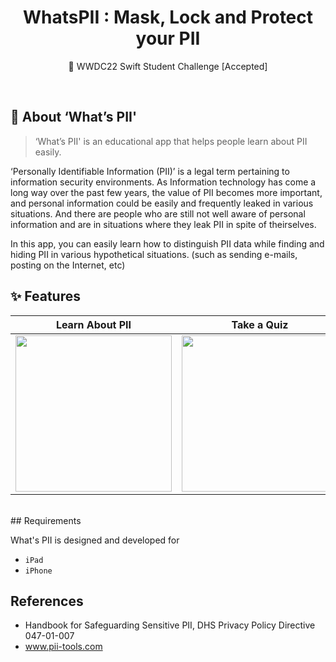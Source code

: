 
<div align="center">

# WhatsPII : Mask, Lock and Protect your PII 

 WWDC22 Swift Student Challenge [Accepted]

</div>

<br/>

## 🔐 About ‘What’s PII'
> ‘What’s PII' is an educational app that helps people learn about PII easily.

‘Personally Identifiable Information (PII)’ is a legal term pertaining to information security environments. 
As Information technology has come a long way over the past few years, the value of PII becomes more important, and personal information could be easily and frequently leaked in various situations. And there are people who are still not well aware of personal information and are in situations where they leak PII in spite of theirselves.

In this app, you can easily learn how to distinguish PII data while finding and hiding PII in various hypothetical situations. (such as sending e-mails, posting on the Internet, etc)


 ## ✨ Features
 
| Learn About PII 	| Take a Quiz 	| Get Results |
|--------------------	|-------------	|------------------	|
| <img width="250" src="https://user-images.githubusercontent.com/63157395/183291450-1af553e9-0ff2-4704-b26b-2441f0b0cbc9.gif" /> | <img width="250" src="https://user-images.githubusercontent.com/63157395/183292355-f6916178-f3df-41f9-978e-54bb86d588bb.gif" /> | <img width="250" src="https://user-images.githubusercontent.com/63157395/183291235-689c8a3d-935e-4ed9-bcd0-ee0b6e191602.png" /> |


<br/>
## Requirements 

What's PII is designed and developed for
- `iPad`
- `iPhone`
 
 
## References
 - Handbook for Safeguarding Sensitive PII, DHS Privacy Policy Directive 047-01-007
 - www.pii-tools.com
 
 
